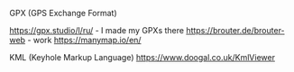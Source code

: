 GPX (GPS Exchange Format)

https://gpx.studio/l/ru/ - I made my GPXs there
https://brouter.de/brouter-web - work
https://manymap.io/en/


KML (Keyhole Markup Language)
	https://www.doogal.co.uk/KmlViewer

